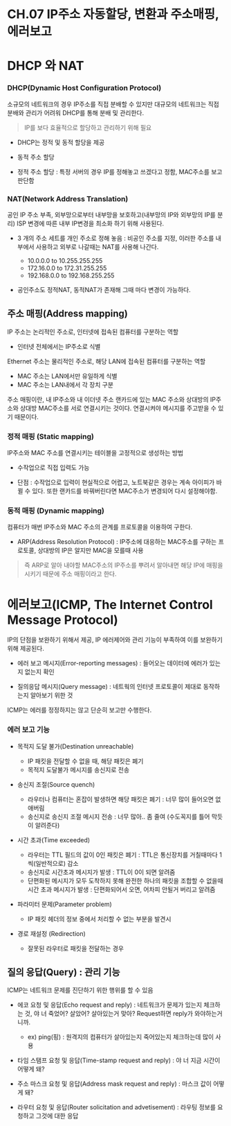 # CH.07 IP주소 자동할당, 변환과 주소매핑, 에러보고

# DHCP 와 NAT

### DHCP(Dynamic Host Configuration Protocol)

소규모의 네트워크의 경우 IP주소를 직접 분배할 수 있지만 대규모의 네트워크는 직접 분배와 관리가 어려워 DHCP를 통해 분배 및 관리한다.
> IP를 보다 효율적으로 할당하고 관리하기 위해 필요

* DHCP는 정적 및 동적 할당을 제공

* 동적 주소 할당

* 정적 주소 할당 : 특정 서버의 경우 IP를 정해놓고 쓰겠다고 정함, MAC주소를 보고 판단함

### NAT(Network Address Translation)
공인 IP 주소 부족, 외부망으로부터 내부망을 보호하고(내부망의 IP와 외부망의 IP를 분리) ISP 변경에 따른 내부 IP변경을 최소화 하기 위해 사용된다.

* 3 개의 주소 세트를 개인 주소로 정해 놓음 : 비공인 주소를 지정, 이러한 주소를 내부에서 사용하고 외부로 나갈때는 NAT를 사용해 나간다.
  * 10.0.0.0 to 10.255.255.255 
  * 172.16.0.0 to 172.31.255.255
  * 192.168.0.0 to 192.168.255.255

* 공인주소도 정적NAT, 동적NAT가 존재해 그때 마다 변경이 가능하다.

## 주소 매핑(Address mapping)
IP 주소는 논리적인 주소로, 인터넷에 접속된 컴퓨터를 구분하는 역할
 * 인터넷 전체에서는 IP주소로 식별
 
Ethernet 주소는 물리적인 주소로, 해당 LAN에 접속된 컴퓨터를 구분하는 역할
 * MAC 주소는 LAN에서만 유일하게 식별
 * MAC 주소는 LAN내에서 각 장치 구분
 
주소 매핑이란, 내 IP주소와 내 이더넷 주소 랜카드에 있는 MAC 주소와 상대방의 IP주소와 상대방 MAC주소를 서로 연결시키는 것이다. 연결시켜야
메시지를 주고받을 수 있기 때문이다.

### 정적 매핑 (Static mapping)
IP주소와 MAC 주소를 연결시키는 테이블을 고정적으로 생성하는 방법
* 수작업으로 직접 입력도 가능

* 단점 : 수작업으로 입력이 현실적으로 어렵고, 노트북같은 경우는 계속 아이피가 바뀔 수 있다. 또한 랜카드를 바꿔버린다면 MAC주소가 변경되어
다시 설정해야함.

### 동적 매핑 (Dynamic mapping)
컴퓨터가 매번 IP주소와 MAC 주소의 관계를 프로토콜을 이용하여 구한다.

* ARP(Address Resolution Protocol) : IP주소에 대응하는 MAC주소를 구하는 프로토콜, 상대방의 IP은 알지만 MAC을 모를때 사용

> 즉 ARP로 알아 내야할 MAC주소의 IP주소를 뿌려서 알아내면 해당 IP에 매핑을 시키기 때문에 주소 매핑이라고 한다. 

# 에러보고(ICMP, The Internet Control Message Protocol)
IP의 단점을 보완하기 위해서 제공, IP 에러제어와 관리 기능이 부족하여 이를 보완하기 위해 제공된다.

* 에러 보고 메시지(Error-reporting messages) : 들어오는 데이터에 에러가 있는지 없는지 확인

* 질의응답 메시지(Query message) : 네트웍의 인터넷 프로토콜이 제대로 동작하는지 알아보기 위한 것

ICMP는 에러를 정정하지는 않고 단순히 보고만 수행한다.

### 에러 보고 기능
* 목적지 도달 불가(Destination unreachable)
  * IP 패킷을 전달할 수 없을 때, 해당 패킷은 폐기
  * 목적지 도달불가 메시지를 송신지로 전송
  
* 송신지 조절(Source quench)
  * 라우터나 컴퓨터는 혼잡이 발생하면 해당 패킷은 폐기 : 너무 많이 들어오면 없애버림
  * 송신지로 송신지 조절 메시지 전송 : 너무 많아.. 좀 줄여 (수도꼭지를 틀어 막듯이 알려준다)
  
* 시간 초과(Time exceeded)
  * 라우터는 TTL 필드의 값이 0인 패킷은 폐기 : TTL은 통신장치를 거칠때마다 1씩(일반적으로) 감소
  * 송신지로 시간초과 메시지가 발생 : TTL이 0이 되면 알려줌 
  * 단편화된 메시지가 모두 도착하지 못해 완전한 하나의 패킷을 조합할 수 없을때 시간 초과 메시지가 발생 : 단편화되어서 오면, 어차피 안될거 버리고 알려줌 
  
* 파라미터 문제(Parameter problem)
  * IP 패킷 헤더의 정보 중에서 처리할 수 없는 부분을 발견시
  
* 경로 재설정 (Redirection)
  * 잘못된 라우터로 패킷을 전달하는 경우
  
## 질의 응답(Query) : 관리 기능
ICMP는 네트워크 문제를 진단하기 위한 행위를 할 수 있음

* 에코 요청 및 응답(Echo request and reply) : 네트워크가 문제가 있는지 체크하는 것, 야 너 죽었어? 살았어? 살아있는거 맞아? Request하면 reply가 와야하는거니까.
  * ex) ping(핑) : 원격지의 컴퓨터가 살아있는지 죽어있는지 체크하는데 많이 사용

* 타임 스탬프 요청 및 응답(Time-stamp request and reply) : 야 너 지금 시간이 어떻게 돼?

* 주소 마스크 요청 및 응답(Address mask request and reply) : 마스크 값이 어떻게 돼?

* 라우터 요청 및 응답(Router solicitation and advetisement) : 라우팅 정보를 요청하고 그것에 대한 응답


  
  

